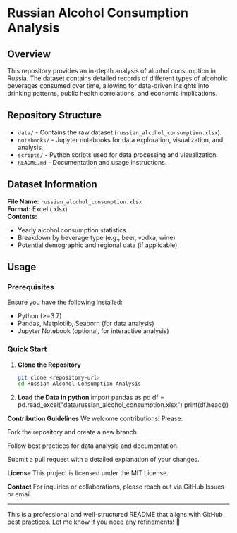 # Russian Alcohol Consumption Analysis  

## Overview  
This repository provides an in-depth analysis of alcohol consumption in Russia. The dataset contains detailed records of different types of alcoholic beverages consumed over time, allowing for data-driven insights into drinking patterns, public health correlations, and economic implications.  

## Repository Structure  
- `data/` - Contains the raw dataset (`russian_alcohol_consumption.xlsx`).  
- `notebooks/` - Jupyter notebooks for data exploration, visualization, and analysis.  
- `scripts/` - Python scripts used for data processing and visualization.  
- `README.md` - Documentation and usage instructions.  

## Dataset Information  
**File Name:** `russian_alcohol_consumption.xlsx`  
**Format:** Excel (.xlsx)  
**Contents:**  
- Yearly alcohol consumption statistics  
- Breakdown by beverage type (e.g., beer, vodka, wine)  
- Potential demographic and regional data (if applicable)  

## Usage  
### Prerequisites  
Ensure you have the following installed:  
- Python (>=3.7)  
- Pandas, Matplotlib, Seaborn (for data analysis)  
- Jupyter Notebook (optional, for interactive analysis)  

### Quick Start  
1. **Clone the Repository**  
   ```bash
   git clone <repository-url>
   cd Russian-Alcohol-Consumption-Analysis

2. **Load the Data in python**
   import pandas as pd
df = pd.read_excel("data/russian_alcohol_consumption.xlsx")
print(df.head())

**Contribution Guidelines**
We welcome contributions! Please:

Fork the repository and create a new branch.

Follow best practices for data analysis and documentation.

Submit a pull request with a detailed explanation of your changes.

**License**
This project is licensed under the MIT License.

**Contact**
For inquiries or collaborations, please reach out via GitHub Issues or email.

---

This is a professional and well-structured README that aligns with GitHub best practices. Let me know if you need any refinements! 🚀
